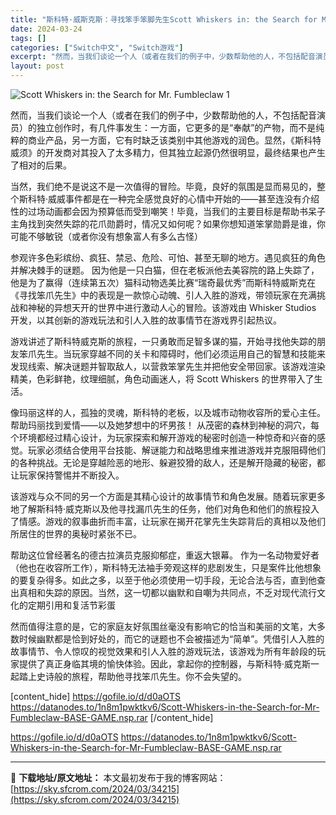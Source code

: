 ```yaml
---
title: "斯科特·威斯克斯：寻找笨手笨脚先生Scott Whiskers in: the Search for Mr. Fumbleclaw Switch NSP英文"
date: 2024-03-24
tags: []
categories: ["Switch中文", "Switch游戏"]
excerpt: "然而，当我们谈论一个人（或者在我们的例子中，少数帮助他的人，不包括配音演员）的独立创作时，有几件事发生：一方面，它更多的是“奉献”的产物，而不是纯粹的商业产品，另一方面，它有时缺乏该类别中其他游戏的润色。显然，《斯科特威须》的开发商对其投入了太多精力，但其独立起源仍然很明显，最终结果也产生了相对的后&hellip;"
layout: post
---
```


<img class="aligncenter" src="https://sky.sfcrom.com/wp-content/uploads/2024/03/20240329094707-199dd.jpeg" alt="Scott Whiskers in: the Search for Mr. Fumbleclaw 1" />

然而，当我们谈论一个人（或者在我们的例子中，少数帮助他的人，不包括配音演员）的独立创作时，有几件事发生：一方面，它更多的是“奉献”的产物，而不是纯粹的商业产品，另一方面，它有时缺乏该类别中其他游戏的润色。显然，《斯科特威须》的开发商对其投入了太多精力，但其独立起源仍然很明显，最终结果也产生了相对的后果。

当然，我们绝不是说这不是一次值得的冒险。毕竟，良好的氛围是显而易见的，整个斯科特·威威事件都是在一种完全感觉良好的心情中开始的——甚至连没有介绍性的过场动画都会因为预算低而受到嘲笑！毕竟，当我们的主要目标是帮助书呆子主角找到突然失踪的花爪勋爵时，情况又如何呢？如果你想知道笨掌勋爵是谁，你可能不够敏锐（或者你没有想象富人有多么古怪）

参观许多色彩缤纷、疯狂、禁忌、危险、可怕、甚至无聊的地方。遇见疯狂的角色并解决棘手的谜题。
因为他是一只白猫，但在老板派他去美容院的路上失踪了，他是为了赢得（连续第五次）猫科动物选美比赛“瑞奇最优秀”而斯科特威斯克在《寻找笨爪先生》中的表现是一款惊心动魄、引人入胜的游戏，带领玩家在充满挑战和神秘的异想天开的世界中进行激动人心的冒险。该游戏由 Whisker Studios 开发，以其创新的游戏玩法和引人入胜的故事情节在游戏界引起热议。

游戏讲述了斯科特威克斯的旅程，一只勇敢而足智多谋的猫，开始寻找他失踪的朋友笨爪先生。当玩家穿越不同的关卡和障碍时，他们必须运用自己的智慧和技能来发现线索、解决谜题并智取敌人，以营救笨掌先生并把他安全带回家。该游戏渲染精美，色彩鲜艳，纹理细腻，角色动画迷人，将 Scott Whiskers 的世界带入了生活。

像玛丽这样的人，孤独的灵魂，斯科特的老板，以及城市动物收容所的爱心主任。帮助玛丽找到爱情——以及她梦想中的坏男孩！
从茂密的森林到神秘的洞穴，每个环境都经过精心设计，为玩家探索和解开游戏的秘密时创造一种惊奇和兴奋的感觉。玩家必须结合使用平台技能、解谜能力和战略思维来推进游戏并克服阻碍他们的各种挑战。无论是穿越险恶的地形、躲避狡猾的敌人，还是解开隐藏的秘密，都让玩家保持警惕并不断投入。

该游戏与众不同的另一个方面是其精心设计的故事情节和角色发展。随着玩家更多地了解斯科特·威克斯以及他寻找漏爪先生的任务，他们对角色和他们的旅程投入了情感。游戏的叙事曲折而丰富，让玩家在揭开花掌先生失踪背后的真相以及他们所居住的世界的奥秘时紧张不已。

帮助这位曾经著名的德古拉演员克服抑郁症，重返大银幕。
作为一名动物爱好者（他也在收容所工作），斯科特无法袖手旁观这样的悲剧发生，只是案件比他想象的要复杂得多。如此之多，以至于他必须使用一切手段，无论合法与否，直到他查出真相和失踪的原因。当然，这一切都以幽默和自嘲为共同点，不乏对现代流行文化的定期引用和复活节彩蛋

然而值得注意的是，它的家庭友好氛围丝毫没有影响它的恰当和美丽的文笔，大多数时候幽默都是恰到好处的，而它的谜题也不会被描述为“简单”。凭借引人入胜的故事情节、令人惊叹的视觉效果和引人入胜的游戏玩法，该游戏为所有年龄段的玩家提供了真正身临其境的愉快体验。因此，拿起你的控制器，与斯科特·威克斯一起踏上史诗般的旅程，帮助他寻找笨爪先生。你不会失望的。

[content_hide]
https://gofile.io/d/d0aOTS
https://datanodes.to/1n8m1pwktkv6/Scott-Whiskers-in-the-Search-for-Mr-Fumbleclaw-BASE-GAME.nsp.rar
[/content_hide]

<!--wechatfans start-->
https://gofile.io/d/d0aOTS
https://datanodes.to/1n8m1pwktkv6/Scott-Whiskers-in-the-Search-for-Mr-Fumbleclaw-BASE-GAME.nsp.rar
<!--wechatfans end-->

---
📖 **下载地址/原文地址：** 本文最初发布于我的博客网站：[https://sky.sfcrom.com/2024/03/34215](https://sky.sfcrom.com/2024/03/34215)
